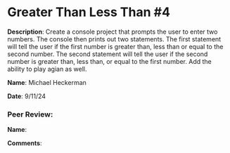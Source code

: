# Greater Than Less Than #4

**Description**: Create a console project that prompts the user to enter two numbers. The console then prints out two statements. The first statement will tell the user if the first number is greater than, less than or equal to the second number. The second statement will tell the user if the second number is greater than, less than, or equal to the first number. Add the ability to play agian as well.

**Name**: Michael Heckerman

**Date**: 9/11/24

### Peer Review:

**Name**: 

**Comments**: 